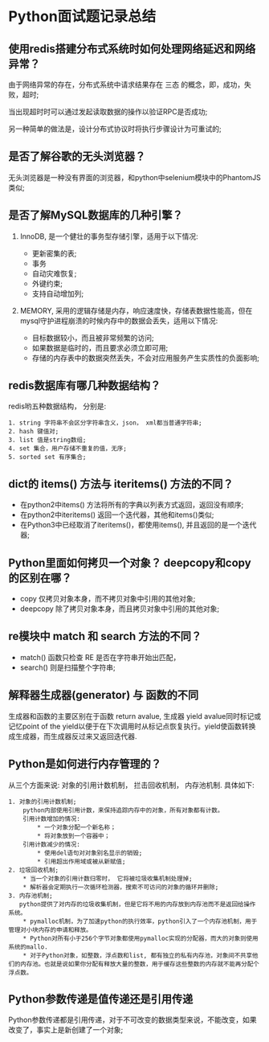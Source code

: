 # Python面试题记录总结

## 使用redis搭建分布式系统时如何处理网络延迟和网络异常？

由于网络异常的存在，分布式系统中请求结果存在 三态 的概念，即，成功，失败，超时;

当出现超时时可以通过发起读取数据的操作以验证RPC是否成功;

另一种简单的做法是，设计分布式协议时将执行步骤设计为可重试的;

## 是否了解谷歌的无头浏览器？

无头浏览器是一种没有界面的浏览器，和python中selenium模块中的PhantomJS类似;

## 是否了解MySQL数据库的几种引擎？

1. InnoDB, 是一个健壮的事务型存储引擎，适用于以下情况:

    * 更新密集的表;
    * 事务
    * 自动灾难恢复;
    * 外键约束;
    * 支持自动增加列;

2. MEMORY, 采用的逻辑存储是内存，响应速度快，存储表数据性能高，但在mysql守护进程崩溃的时候内存中的数据会丢失，适用以下情况:

    * 目标数据较小，而且被非常频繁的访问;
    * 如果数据是临时的，而且要求必须立即可用;
    * 存储的内存表中的数据突然丢失，不会对应用服务产生实质性的负面影响;

## redis数据库有哪几种数据结构？

redis哟五种数据结构， 分别是:

    1. string 字符串不会区分字符串含义，json， xml都当普通字符串;
    2. hash 键值对;
    3. list 值是string数组;
    4. set 集合，用户存储不重复的值，无序;
    5. sorted set 有序集合;

## dict的 items() 方法与 iteritems() 方法的不同？

* 在python2中items() 方法将所有的字典以列表方式返回，返回没有顺序;
* 在python2中iteritems() 返回一个迭代器，其他和items()类似;
* 在Python3中已经取消了iteritems()，都使用items(), 并且返回的是一个迭代器;

## Python里面如何拷贝一个对象？ deepcopy和copy 的区别在哪？

* copy 仅拷贝对象本身，而不拷贝对象中引用的其他对象;
* deepcopy 除了拷贝对象本身，而且拷贝对象中引用的其他对象;

## re模块中 match 和 search 方法的不同？

* match() 函数只检查 RE 是否在字符串开始出匹配，
* search() 则是扫描整个字符串;

## 解释器生成器(generator) 与 函数的不同

生成器和函数的主要区别在于函数 return avalue, 生成器 yield avalue同时标记或记忆point of the yield以便于在下次调用时从标记点恢复执行。yield使函数转换成生成器，而生成器反过来又返回迭代器.

## Python是如何进行内存管理的？

从三个方面来说: 对象的引用计数机制， 拦击回收机制， 内存池机制. 具体如下:

    1. 对象的引用计数机制;
        python内部使用引用计数，来保持追踪内存中的对象，所有对象都有计数。
        引用计数增加的情况:
            * 一个对象分配一个新名称；
            * 将对象放到一个容器中；
        引用计数减少的情况:
            * 使用del语句对对象别名显示的销毁;
            * 引用超出作用域或被从新赋值;
    2. 垃圾回收机制;
        * 当一个对象的引用计数归零时， 它将被垃圾收集机制处理掉;
        * 解析器会定期执行一次循环检测器，搜索不可访问的对象的循环并删除;
    3. 内存池机制;
       python提供了对内存的垃圾收集机制，但是它将不用的内存放到内存池而不是返回给操作系统。
        * pymalloc机制，为了加速python的执行效率，python引入了一个内存池机制，用于管理对小块内存的申请和释放。
        * Python对所有小于256个字节对象都使用pymalloc实现的分配器，而大的对象则使用系统的mallo.
        * 对于Python对象，如整数，浮点数和list, 都有独立的私有内存池，对象间不共享他们的内存池。也就是说如果你分配有释放大量的整数，用于缓存这些整数的内存就不能再分配个浮点数。

## Python参数传递是值传递还是引用传递

Python参数传递都是引用传递，对于不可改变的数据类型来说，不能改变，如果改变了，事实上是新创建了一个对象;
